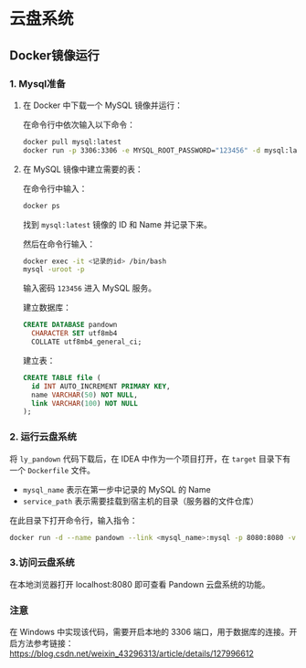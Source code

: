 # 云盘系统

## Docker镜像运行

### 1. Mysql准备

1. 在 Docker 中下载一个 MySQL 镜像并运行：

    在命令行中依次输入以下命令：

    ```sh
    docker pull mysql:latest
    docker run -p 3306:3306 -e MYSQL_ROOT_PASSWORD="123456" -d mysql:latest
    ```

2. 在 MySQL 镜像中建立需要的表：

    在命令行中输入：

    ```sh
    docker ps
    ```

    找到 `mysql:latest` 镜像的 ID 和 Name 并记录下来。

    然后在命令行输入：

    ```sh
    docker exec -it <记录的id> /bin/bash
    mysql -uroot -p
    ```

    输入密码 `123456` 进入 MySQL 服务。

    建立数据库：

    ```sql
    CREATE DATABASE pandown
      CHARACTER SET utf8mb4
      COLLATE utf8mb4_general_ci;
    ```

    建立表：

    ```sql
    CREATE TABLE file (
      id INT AUTO_INCREMENT PRIMARY KEY,
      name VARCHAR(50) NOT NULL,
      link VARCHAR(100) NOT NULL
    );
    ```

### 2. 运行云盘系统

将 `ly_pandown` 代码下载后，在 IDEA 中作为一个项目打开，在 `target` 目录下有一个 `Dockerfile` 文件。

- `mysql_name` 表示在第一步中记录的 MySQL 的 Name
- `service_path` 表示需要挂载到宿主机的目录（服务器的文件仓库）

在此目录下打开命令行，输入指令：

```sh
docker run -d --name pandown --link <mysql_name>:mysql -p 8080:8080 -v <service_path>:/var/lib/postgres pandown:01
```

### 3.访问云盘系统

在本地浏览器打开 localhost:8080 即可查看 Pandown 云盘系统的功能。

### 注意

在 Windows 中实现该代码，需要开启本地的 3306 端口，用于数据库的连接。开启方法参考链接：https://blog.csdn.net/weixin_43296313/article/details/127996612
    
    
    
